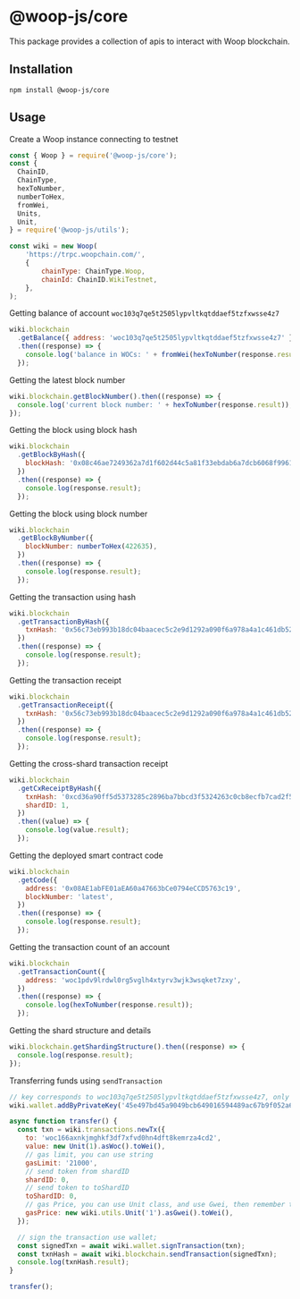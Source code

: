 # @woop-js/core

This package provides a collection of apis to interact with Woop blockchain.

## Installation

```
npm install @woop-js/core
```

## Usage

Create a Woop instance connecting to testnet

```javascript
const { Woop } = require('@woop-js/core');
const {
  ChainID,
  ChainType,
  hexToNumber,
  numberToHex,
  fromWei,
  Units,
  Unit,
} = require('@woop-js/utils');

const wiki = new Woop(
    'https://trpc.woopchain.com/',
    {
        chainType: ChainType.Woop,
        chainId: ChainID.WikiTestnet,
    },
);
```

Getting balance of account `woc103q7qe5t2505lypvltkqtddaef5tzfxwsse4z7`
```javascript
wiki.blockchain
  .getBalance({ address: 'woc103q7qe5t2505lypvltkqtddaef5tzfxwsse4z7' })
  .then((response) => {
    console.log('balance in WOCs: ' + fromWei(hexToNumber(response.result), Units.woc));
  });
```

Getting the latest block number
```javascript
wiki.blockchain.getBlockNumber().then((response) => {
  console.log('current block number: ' + hexToNumber(response.result));
});
```

Getting the block using block hash
```javascript
wiki.blockchain
  .getBlockByHash({
    blockHash: '0x08c46ae7249362a7d1f602d44c5a81f33ebdab6a7dcb6068f99610b57911aafd',
  })
  .then((response) => {
    console.log(response.result);
  });
```

Getting the block using block number
```javascript
wiki.blockchain
  .getBlockByNumber({
    blockNumber: numberToHex(422635),
  })
  .then((response) => {
    console.log(response.result);
  });
```

Getting the transaction using hash
```javascript
wiki.blockchain
  .getTransactionByHash({
    txnHash: '0x56c73eb993b18dc04baacec5c2e9d1292a090f6a978a4a1c461db5255fcbc831',
  })
  .then((response) => {
    console.log(response.result);
  });
```

Getting the transaction receipt
```javascript
wiki.blockchain
  .getTransactionReceipt({
    txnHash: '0x56c73eb993b18dc04baacec5c2e9d1292a090f6a978a4a1c461db5255fcbc831',
  })
  .then((response) => {
    console.log(response.result);
  });
```

Getting the cross-shard transaction receipt
```javascript
wiki.blockchain
  .getCxReceiptByHash({
    txnHash: '0xcd36a90ff5d5373285c2896ba7bbcd3f5324263c0cb8ecfb7cad2f5fc2fbdbda',
    shardID: 1,
  })
  .then((value) => {
    console.log(value.result);
  });
```

Getting the deployed smart contract code
```javascript
wiki.blockchain
  .getCode({
    address: '0x08AE1abFE01aEA60a47663bCe0794eCCD5763c19',
    blockNumber: 'latest',
  })
  .then((response) => {
    console.log(response.result);
  });
```

Getting the transaction count of an account
```javascript
wiki.blockchain
  .getTransactionCount({
    address: 'woc1pdv9lrdwl0rg5vglh4xtyrv3wjk3wsqket7zxy',
  })
  .then((response) => {
    console.log(hexToNumber(response.result));
  });
```

Getting the shard structure and details
```javascript
wiki.blockchain.getShardingStructure().then((response) => {
  console.log(response.result);
});
```

Transferring funds using `sendTransaction`
```javascript
// key corresponds to woc103q7qe5t2505lypvltkqtddaef5tzfxwsse4z7, only has testnet balance
wiki.wallet.addByPrivateKey('45e497bd45a9049bcb649016594489ac67b9f052a6cdf5cb74ee2427a60bf25e');

async function transfer() {
  const txn = wiki.transactions.newTx({
    to: 'woc166axnkjmghkf3df7xfvd0hn4dft8kemrza4cd2',
    value: new Unit(1).asWoc().toWei(),
    // gas limit, you can use string
    gasLimit: '21000',
    // send token from shardID
    shardID: 0,
    // send token to toShardID
    toShardID: 0,
    // gas Price, you can use Unit class, and use Gwei, then remember to use toWei(), which will be transformed to BN
    gasPrice: new wiki.utils.Unit('1').asGwei().toWei(),
  });

  // sign the transaction use wallet;
  const signedTxn = await wiki.wallet.signTransaction(txn);
  const txnHash = await wiki.blockchain.sendTransaction(signedTxn);
  console.log(txnHash.result);
}

transfer();
```